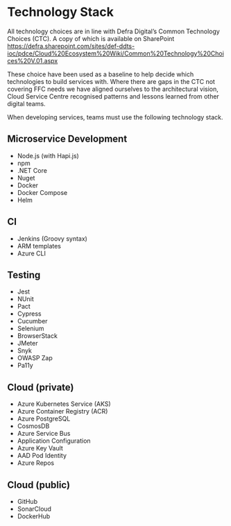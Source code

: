 # Technology Stack
All technology choices are in line with Defra Digital’s Common Technology Choices (CTC). A copy of which is available on SharePoint https://defra.sharepoint.com/sites/def-ddts-ioc/pdce/Cloud%20Ecosystem%20Wiki/Common%20Technology%20Choices%20V.01.aspx

These choice have been used as a baseline to help decide which technologies to build services with. Where there are gaps in the CTC not covering FFC needs we have aligned ourselves to the architectural vision, Cloud Service Centre recognised patterns and lessons learned from other digital teams.

When developing services, teams must use the following technology stack.

## Microservice Development
- Node.js (with Hapi.js)
- npm
- .NET Core
- Nuget
- Docker
- Docker Compose
- Helm

## CI
- Jenkins (Groovy syntax)
- ARM templates
- Azure CLI

## Testing
- Jest
- NUnit
- Pact
- Cypress
- Cucumber
- Selenium
- BrowserStack
- JMeter
- Snyk
- OWASP Zap
- Pa11y

## Cloud (private)
- Azure Kubernetes Service (AKS)
- Azure Container Registry (ACR)
- Azure PostgreSQL
- CosmosDB
- Azure Service Bus
- Application Configuration
- Azure Key Vault
- AAD Pod Identity
- Azure Repos

## Cloud (public)
- GitHub
- SonarCloud
- DockerHub
